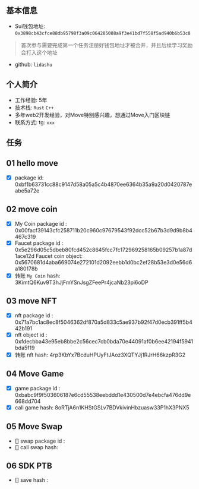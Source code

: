 ## 基本信息
- Sui钱包地址: `0x3898cb43cfce88db95798f3a09c064285088a9f3e41bd7f558f5ad940b6b53c8`
> 首次参与需要完成第一个任务注册好钱包地址才被合并，并且后续学习奖励会打入这个地址
- github: `lidashu`

## 个人简介
- 工作经验: 5年
- 技术栈: `Rust` `C++`
- 多年web2开发经验，对Move特别感兴趣，想通过Move入门区块链
- 联系方式: tg: `xxx` 

## 任务

##   01 hello move  
- [x] package id: 
     0xbf1b63731cc88c9147d58a05a5c4b4870ee6364b35a9a20d0420787eabe5a72e

##   02 move coin
- [x] My Coin package id : 0x00facf39143cfc258711b20c960c97679543f92dcc52b67b3d9d9b8b4467c319
- [x] Faucet package id : 0x5e296d05c5dbeb80fcd452c8645fcc7fc172969258165b09257b1a87d1ace12d
      Faucet coin object: 0x5670681d4aba669074e272101d2092eebb1d0bc2ef28b53e3d0e56d6a180178b
- [x] 转账 `My Coin` hash: 3KimtQ6Kuv9T3hJjFmYSnJsgZFeePr4jcaNb23pi6oDP

##   03 move NFT
- [x] nft package id : 0x71a7bc1ac8ec8f5046362df870a5d833c5ae937b92f47d0ecb391ff5b442b191
- [x] nft object id : 0xfdecbba43e95eb8bbe2c56cec7cb0bda70e44091af0b6ee42194f5941bda5f19
- [x] 转账 nft  hash: 4rp3KbYx7BcduHPUyFtJAoz3XQTYJj1RJrH66kzpR3G2

##   04 Move Game
- [x] game package id : 0xbabc9f9f503606187e6cd55538eebddd1e430500d7e4ebcfa476dd9e668dd704
- [x] call game hash: 8oRTjA6n1KHStGSLv7BDVkivinHbzuasw33P1hX3PNX5

##   05 Move Swap
- [] swap package id :
- [] call swap hash:

##   06 SDK PTB
- [] save hash :
